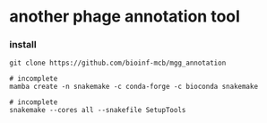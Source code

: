 # another phage annotation tool 

### install
```https://github.com/conda-forge/miniforge#mambaforge
git clone https://github.com/bioinf-mcb/mgg_annotation

# incomplete
mamba create -n snakemake -c conda-forge -c bioconda snakemake

# incomplete
snakemake --cores all --snakefile SetupTools
```
